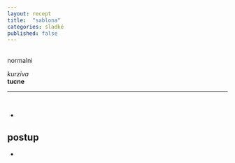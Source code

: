 ```yaml
---
layout: recept
title:  "sablona"
categories: sladké
published: false
---
```


<br>
normalni

_kurziva_<br>
**tucne**

---

<br>

<div class="ingredience" markdown="1">
 
- 

</div>

## postup

<div class="postup" markdown="1">

-
 
</div>
